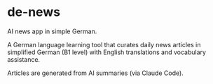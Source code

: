 # de-news

AI news app in simple German.

A German language learning tool that curates daily news articles in simplified German (B1 level) with English translations and vocabulary assistance.

Articles are generated from AI summaries (via Claude Code).
